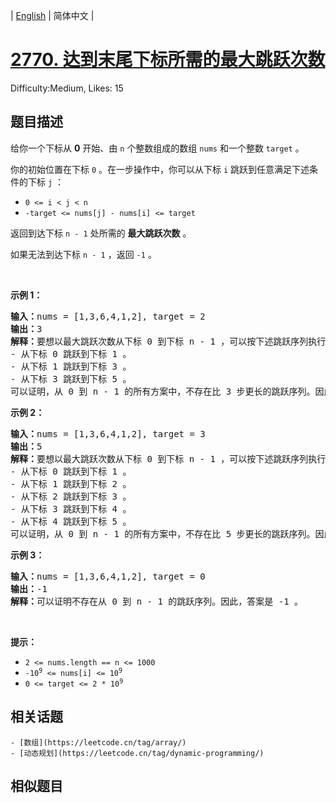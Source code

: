 
| [English](problem_en.md) | 简体中文 |

# [2770. 达到末尾下标所需的最大跳跃次数](https://leetcode.cn/problems/maximum-number-of-jumps-to-reach-the-last-index/)
Difficulty:Medium, Likes: 15

## 题目描述

<p>给你一个下标从 <strong>0</strong> 开始、由 <code>n</code> 个整数组成的数组 <code>nums</code> 和一个整数 <code>target</code> 。</p>

<p>你的初始位置在下标 <code>0</code> 。在一步操作中，你可以从下标 <code>i</code> 跳跃到任意满足下述条件的下标 <code>j</code> ：</p>

<ul>
	<li><code>0 &lt;= i &lt; j &lt; n</code></li>
	<li><code>-target &lt;= nums[j] - nums[i] &lt;= target</code></li>
</ul>

<p>返回到达下标 <code>n - 1</code> 处所需的 <strong>最大跳跃次数</strong> 。</p>

<p>如果无法到达下标 <code>n - 1</code> ，返回 <code>-1</code> 。</p>

<p>&nbsp;</p>

<p><strong>示例 1：</strong></p>

<pre><strong>输入：</strong>nums = [1,3,6,4,1,2], target = 2
<strong>输出：</strong>3
<strong>解释：</strong>要想以最大跳跃次数从下标 0 到下标 n - 1 ，可以按下述跳跃序列执行操作：
- 从下标 0 跳跃到下标 1 。 
- 从下标 1 跳跃到下标 3 。 
- 从下标 3 跳跃到下标 5 。 
可以证明，从 0 到 n - 1 的所有方案中，不存在比 3 步更长的跳跃序列。因此，答案是 3 。 </pre>

<p><strong>示例 2：</strong></p>

<pre><strong>输入：</strong>nums = [1,3,6,4,1,2], target = 3
<strong>输出：</strong>5
<strong>解释：</strong>要想以最大跳跃次数从下标 0 到下标 n - 1 ，可以按下述跳跃序列执行操作：
- 从下标 0 跳跃到下标 1 。 
- 从下标 1 跳跃到下标 2 。 
- 从下标 2 跳跃到下标 3 。 
- 从下标 3 跳跃到下标 4 。 
- 从下标 4 跳跃到下标 5 。 
可以证明，从 0 到 n - 1 的所有方案中，不存在比 5 步更长的跳跃序列。因此，答案是 5 。 </pre>

<p><strong>示例 3：</strong></p>

<pre><strong>输入：</strong>nums = [1,3,6,4,1,2], target = 0
<strong>输出：</strong>-1
<strong>解释：</strong>可以证明不存在从 0 到 n - 1 的跳跃序列。因此，答案是 -1 。 
</pre>

<p>&nbsp;</p>

<p><strong>提示：</strong></p>

<ul>
	<li><code>2 &lt;= nums.length == n &lt;= 1000</code></li>
	<li><code>-10<sup>9</sup>&nbsp;&lt;= nums[i]&nbsp;&lt;= 10<sup>9</sup></code></li>
	<li><code>0 &lt;= target &lt;= 2 * 10<sup>9</sup></code></li>
</ul>


## 相关话题

    - [数组](https://leetcode.cn/tag/array/)
    - [动态规划](https://leetcode.cn/tag/dynamic-programming/)

## 相似题目

